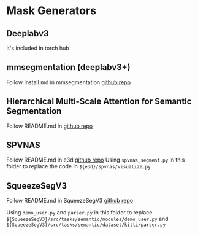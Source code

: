 # Mask Generators

## Deeplabv3
It's included in torch hub

## mmsegmentation (deeplabv3+)
Follow Install.md in mmsegmentation [github repo](https://github.com/open-mmlab/mmsegmentation)

## Hierarchical Multi-Scale Attention for Semantic Segmentation
Follow README.md in [github repo](https://github.com/NVIDIA/semantic-segmentation)

## SPVNAS
Follow README.md in e3d [github repo](https://github.com/mit-han-lab/e3d)
Using `spvnas_segment.py` in this folder to replace the code in `${e3d}/spvnas/visualize.py`

## SqueezeSegV3
Follow README.md in SqueezeSegV3 [github repo](https://github.com/chenfengxu714/SqueezeSegV3)

Using `demo_user.py` and `parser.py` in this folder to replace `${SqueezeSegV3}/src/tasks/semantic/modules/demo_user.py` and `${SqueezeSegV3}/src/tasks/semantic/dataset/kitti/parser.py`